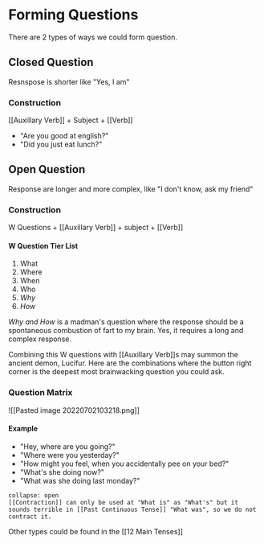 # Forming Questions
There are 2 types of ways we could form question. 

## Closed Question
Resnspose is shorter like "Yes, I am"
### Construction
[[Auxillary Verb]] + Subject + [[Verb]]
- "Are you good at english?"
- "Did you just eat lunch?"

## Open Question
Response are longer and more complex, like "I don't know, ask my friend"
### Construction
W Questions +  [[Auxillary Verb]] + subject + [[Verb]]

#### W Question Tier List
1. What
2. Where
3. When 
4. Who
5. *Why* 
6. *How*

*Why and How* is a madman's question where the response should be a spontaneous combustion of fart to my brain. Yes, it requires a long and complex response. 

Combining this W questions with [[Auxillary Verb]]s may summon the ancient demon, Lucifur. Here are the combinations where the button right corner is the deepest most brainwacking question you could ask. 

### Question Matrix
![[Pasted image 20220702103218.png]]

#### Example
- "Hey, where are you going?"
- "Where were you yesterday?"
- "How might you feel, when you accidentally pee on your bed?"
- "What's she doing now?"
- "What was she doing last monday?"

```ad-Attention
collapse: open
[[Contraction]] can only be used at "What is" as "What's" but it sounds terrible in [[Past Continuous Tense]] "What was", so we do not contract it.

```

Other types could be found in the [[12 Main Tenses]]
